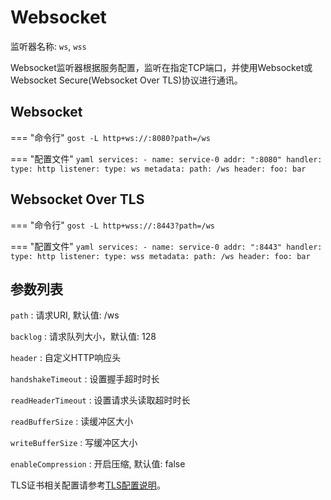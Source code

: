 # Websocket

监听器名称: `ws`, `wss`

Websocket监听器根据服务配置，监听在指定TCP端口，并使用Websocket或Websocket Secure(Websocket Over TLS)协议进行通讯。

## Websocket

=== "命令行"
    ```
	gost -L http+ws://:8080?path=/ws
	```

=== "配置文件"
    ```yaml
	services:
	- name: service-0
	  addr: ":8080"
	  handler:
		type: http
	  listener:
		type: ws
		metadata:
		  path: /ws
		  header:
		    foo: bar
	```

## Websocket Over TLS

=== "命令行"
    ```
	gost -L http+wss://:8443?path=/ws
	```

=== "配置文件"
    ```yaml
	services:
	- name: service-0
	  addr: ":8443"
	  handler:
		type: http
	  listener:
		type: wss
		metadata:
		  path: /ws
		  header:
		    foo: bar
	```

## 参数列表

`path`
:    请求URI, 默认值: /ws

`backlog`
:    请求队列大小，默认值: 128

`header`
:    自定义HTTP响应头

`handshakeTimeout`
:    设置握手超时时长

`readHeaderTimeout`
:    设置请求头读取超时时长

`readBufferSize`
:    读缓冲区大小

`writeBufferSize`
:    写缓冲区大小

`enableCompression`
:    开启压缩, 默认值: false


TLS证书相关配置请参考[TLS配置说明](/components/tls/)。